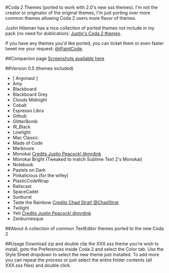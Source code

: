 #Coda 2 Themes (ported to work with 2.0's new sss themes).
 I'm not the creator or originator of the original themes, I'm just porting over more common themes allowing Coda 2 users more flavor of themes. 
 
Justin Hileman has a nice collection of ported themes not include in my pack (no need for dublication):  [Justin's Coda 2 themes](http://justinhileman.info/coda-colors/).

If you have any themes you'd like ported, you can ticket them or even faster tweet me your request: [@iPaintCode](http://twitter.com/iPaintCode/).

##Companion page
[Screenshots available here](http://ipaintcode.com/coda-2-themes/)

##Version 0.5 
(themes included)
* [ Argonaut ]
* Amy
* Blackboard
* Blackboard Grey
* Clouds Midnight
* Cobalt
* Espresso Libra
* Github
* GlitterBomb
* IR_Black
* Lowlight
* Mac Classic
* Made of Code
* Merbivore
* Monokai [Credits Justin Peacock! @mrdink](https://twitter.com/#!/mrdink)
* Monokai Bright (Tweaked to match Sublime Text 2's Monokai)
* Notebook
* Pastels on Dark
* Pinkalicious (for the wifey)
* PlasticCodeWrap
* Railscast
* SpaceCadet
* Sunburst
* Taste the Rainbow [Credits Chad Strat! @ChadStrat](https://twitter.com/#!/ChadStrat)
* Twilight
* Yeti [Credits Justin Peacock! @mrdink](https://twitter.com/#!/mrdink)
*  Zenburnesque

##About
A collection of common TextEditor themes ported to the new Coda 2

##Usage
Download zip and double clip the XXX.sss theme you're wish to install, goto the Preferences inside Coda 2 and select the Color tab. Use the Style Sheet dropdown to select the new theme just installed. To add more you can repeat the process or just select the entire folder contents (all XXX.sss files) and double click.
